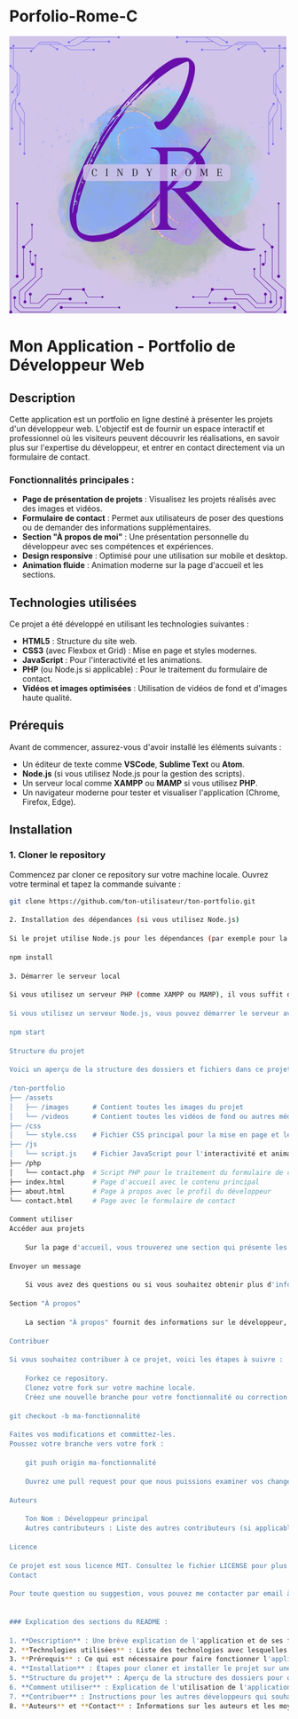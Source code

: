 # Porfolio-Rome-C
![alt text](logo.jpg)
# Mon Application - Portfolio de Développeur Web

## Description
Cette application est un portfolio en ligne destiné à présenter les projets d'un développeur web. L'objectif est de fournir un espace interactif et professionnel où les visiteurs peuvent découvrir les réalisations, en savoir plus sur l'expertise du développeur, et entrer en contact directement via un formulaire de contact.

### Fonctionnalités principales :
- **Page de présentation de projets** : Visualisez les projets réalisés avec des images et vidéos.
- **Formulaire de contact** : Permet aux utilisateurs de poser des questions ou de demander des informations supplémentaires.
- **Section "À propos de moi"** : Une présentation personnelle du développeur avec ses compétences et expériences.
- **Design responsive** : Optimisé pour une utilisation sur mobile et desktop.
- **Animation fluide** : Animation moderne sur la page d'accueil et les sections.

## Technologies utilisées

Ce projet a été développé en utilisant les technologies suivantes :
- **HTML5** : Structure du site web.
- **CSS3** (avec Flexbox et Grid) : Mise en page et styles modernes.
- **JavaScript** : Pour l'interactivité et les animations.
- **PHP** (ou Node.js si applicable) : Pour le traitement du formulaire de contact.
- **Vidéos et images optimisées** : Utilisation de vidéos de fond et d'images haute qualité.

## Prérequis

Avant de commencer, assurez-vous d'avoir installé les éléments suivants :

- Un éditeur de texte comme **VSCode**, **Sublime Text** ou **Atom**.
- **Node.js** (si vous utilisez Node.js pour la gestion des scripts).
- Un serveur local comme **XAMPP** ou **MAMP** si vous utilisez **PHP**.
- Un navigateur moderne pour tester et visualiser l'application (Chrome, Firefox, Edge).

## Installation

### 1. Cloner le repository
Commencez par cloner ce repository sur votre machine locale. Ouvrez votre terminal et tapez la commande suivante :
```bash
git clone https://github.com/ton-utilisateur/ton-portfolio.git

2. Installation des dépendances (si vous utilisez Node.js)

Si le projet utilise Node.js pour les dépendances (par exemple pour la gestion des scripts JS ou le traitement du formulaire), vous devez installer les packages nécessaires. Dans le répertoire de votre projet, exécutez la commande suivante :

npm install

3. Démarrer le serveur local

Si vous utilisez un serveur PHP (comme XAMPP ou MAMP), il vous suffit de placer le dossier du projet dans le répertoire "htdocs" de XAMPP ou "www" de MAMP, puis d'ouvrir localhost dans votre navigateur.

Si vous utilisez un serveur Node.js, vous pouvez démarrer le serveur avec la commande :

npm start

Structure du projet

Voici un aperçu de la structure des dossiers et fichiers dans ce projet :

/ton-portfolio
├── /assets
│   ├── /images      # Contient toutes les images du projet
│   └── /videos      # Contient toutes les vidéos de fond ou autres médias
├── /css
│   └── style.css    # Fichier CSS principal pour la mise en page et le style
├── /js
│   └── script.js    # Fichier JavaScript pour l'interactivité et animations
├── /php
│   └── contact.php  # Script PHP pour le traitement du formulaire de contact
├── index.html       # Page d'accueil avec le contenu principal
├── about.html       # Page à propos avec le profil du développeur
└── contact.html     # Page avec le formulaire de contact

Comment utiliser
Accéder aux projets

    Sur la page d'accueil, vous trouverez une section qui présente les projets du développeur. Chaque projet est accompagné d'une image ou d'une vidéo de fond. Cliquez sur chaque projet pour obtenir plus d'informations détaillées.

Envoyer un message

    Si vous avez des questions ou si vous souhaitez obtenir plus d'informations, vous pouvez utiliser le formulaire de contact accessible depuis la page contact.html. Remplissez les champs nécessaires (nom, email, message) et soumettez le formulaire. Les données seront envoyées à l'email configuré dans le fichier contact.php.

Section "À propos"

    La section "À propos" fournit des informations sur le développeur, ses compétences et son parcours professionnel. Cette section est accessible depuis la page d'accueil ou depuis un lien direct vers about.html.

Contribuer

Si vous souhaitez contribuer à ce projet, voici les étapes à suivre :

    Forkez ce repository.
    Clonez votre fork sur votre machine locale.
    Créez une nouvelle branche pour votre fonctionnalité ou correction de bug :

git checkout -b ma-fonctionnalité

Faites vos modifications et committez-les.
Poussez votre branche vers votre fork :

    git push origin ma-fonctionnalité

    Ouvrez une pull request pour que nous puissions examiner vos changements.

Auteurs

    Ton Nom : Développeur principal
    Autres contributeurs : Liste des autres contributeurs (si applicable)

Licence

Ce projet est sous licence MIT. Consultez le fichier LICENSE pour plus de détails.
Contact

Pour toute question ou suggestion, vous pouvez me contacter par email à tonemail@example.com.


### Explication des sections du README :

1. **Description** : Une brève explication de l'application et de ses fonctionnalités principales.
2. **Technologies utilisées** : Liste des technologies avec lesquelles le projet a été réalisé.
3. **Prérequis** : Ce qui est nécessaire pour faire fonctionner l'application localement.
4. **Installation** : Étapes pour cloner et installer le projet sur une machine locale.
5. **Structure du projet** : Aperçu de la structure des dossiers pour que les développeurs sachent où trouver chaque fichier.
6. **Comment utiliser** : Explication de l'utilisation de l'application, notamment comment naviguer dans les différentes sections.
7. **Contribuer** : Instructions pour les autres développeurs qui souhaitent contribuer à l'amélioration du projet.
8. **Auteurs** et **Contact** : Informations sur les auteurs et les moyens de les contacter pour plus d'informations.
